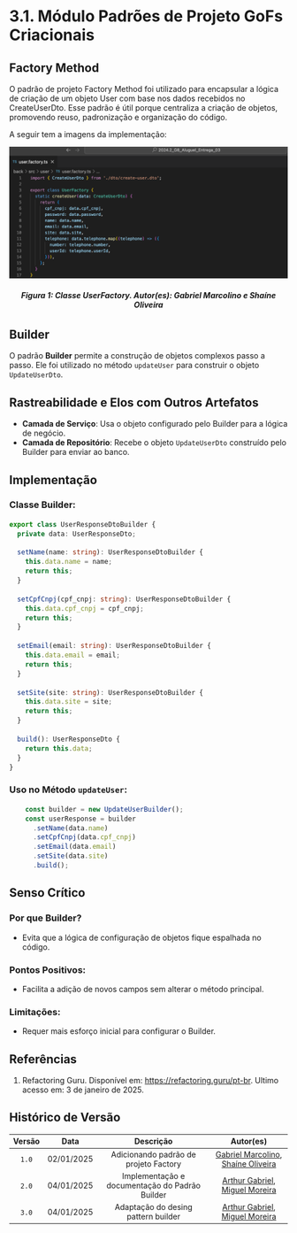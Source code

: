 # 3.1. Módulo Padrões de Projeto GoFs Criacionais

<!-- Foco_01: Padrões de Projeto GoFs Criacionais

Entrega Mínima: 1 Padrão GoF Criacional, com nível de modelagem e nível de implementação evidenciados (ou seja, código rodando e hospedado no repositório do projeto).

Apresentação (em sala) explicando o GoF Criacional, com: (i) rastro claro aos membros participantes (MOSTRAR QUADRO DE PARTICIPAÇÕES & COMMITS); (ii) justificativas & senso crítico sobre o padrão GOF criacional, e (iii) comentários gerais sobre o trabalho em equipe. Tempo da Apresentação: +/- 5min. Recomendação: Apresentar diretamente via Wiki ou GitPages do Projeto. Baixar os conteúdos com antecedência, evitando problemas de internet no momento de exposição nas Dinâmicas de Avaliação.

A Wiki ou GitPages do Projeto deve conter um tópico dedicado ao Módulo Padrões de Projeto GoFs Criacionais, com 1 padrão GoF Criacional (modelagem & implementação), histórico de versões, referências, e demais detalhamentos gerados pela equipe nesse escopo.

Demais orientações disponíveis nas Diretrizes (vide Moodle). -->


## Factory Method

O padrão de projeto Factory Method foi utilizado para encapsular a lógica de criação de um objeto User com base nos dados recebidos no CreateUserDto. Esse padrão é útil porque centraliza a criação de objetos, promovendo reuso, padronização e organização do código.

A seguir tem a imagens da implementação:

<div style="text-align: center;">
    <img src="./image/classe-user-factory.png" alt="Classe UserFactory">
</div>
<figcaption align='center'>
    <h6><b>Figura 1: Classe UserFactory. Autor(es): Gabriel Marcolino e Shaíne Oliveira</h6></b>
</figcaption>

## Builder

O padrão **Builder** permite a construção de objetos complexos passo a passo. Ele foi utilizado no método `updateUser` para construir o objeto `UpdateUserDto`.

## Rastreabilidade e Elos com Outros Artefatos
- **Camada de Serviço**: Usa o objeto configurado pelo Builder para a lógica de negócio.
- **Camada de Repositório**: Recebe o objeto `UpdateUserDto` construído pelo Builder para enviar ao banco.

## Implementação
### Classe Builder:
```typescript
export class UserResponseDtoBuilder {
  private data: UserResponseDto;

  setName(name: string): UserResponseDtoBuilder {
    this.data.name = name;
    return this;
  }

  setCpfCnpj(cpf_cnpj: string): UserResponseDtoBuilder {
    this.data.cpf_cnpj = cpf_cnpj;
    return this;
  }

  setEmail(email: string): UserResponseDtoBuilder {
    this.data.email = email;
    return this;
  }

  setSite(site: string): UserResponseDtoBuilder {
    this.data.site = site;
    return this;
  }

  build(): UserResponseDto {
    return this.data;
  }
}
```

### Uso no Método `updateUser`:
```typescript
    const builder = new UpdateUserBuilder();
    const userResponse = builder
      .setName(data.name)
      .setCpfCnpj(data.cpf_cnpj)
      .setEmail(data.email)
      .setSite(data.site)
      .build();
```

## Senso Crítico
### Por que Builder?
- Evita que a lógica de configuração de objetos fique espalhada no código.

### Pontos Positivos:
- Facilita a adição de novos campos sem alterar o método principal.

### Limitações:
- Requer mais esforço inicial para configurar o Builder.

## Referências

1. Refactoring Guru. Disponível em: <https://refactoring.guru/pt-br>. Ultimo acesso em: 3 de janeiro de 2025.

## Histórico de Versão

| Versão |    Data    |           Descrição           |     Autor(es)         |
| :----: | :--------: | :---------------------------: | :--------------------:|
| `1.0`  | 02/01/2025 | Adicionando padrão de projeto Factory | [Gabriel Marcolino](https://github.com/GabrielMR360), [Shaíne Oliveira](https://github.com/ShaineOliveira) |
| `2.0`  | 04/01/2025 | Implementação e documentação do Padrão Builder | [Arthur Gabriel](https://github.com/ArthurGabrieel), [Miguel Moreira](https://github.com/EhOMiguel) |
| `3.0`  | 04/01/2025 | Adaptação do desing pattern builder | [Arthur Gabriel](https://github.com/ArthurGabrieel), [Miguel Moreira](https://github.com/EhOMiguel) |
